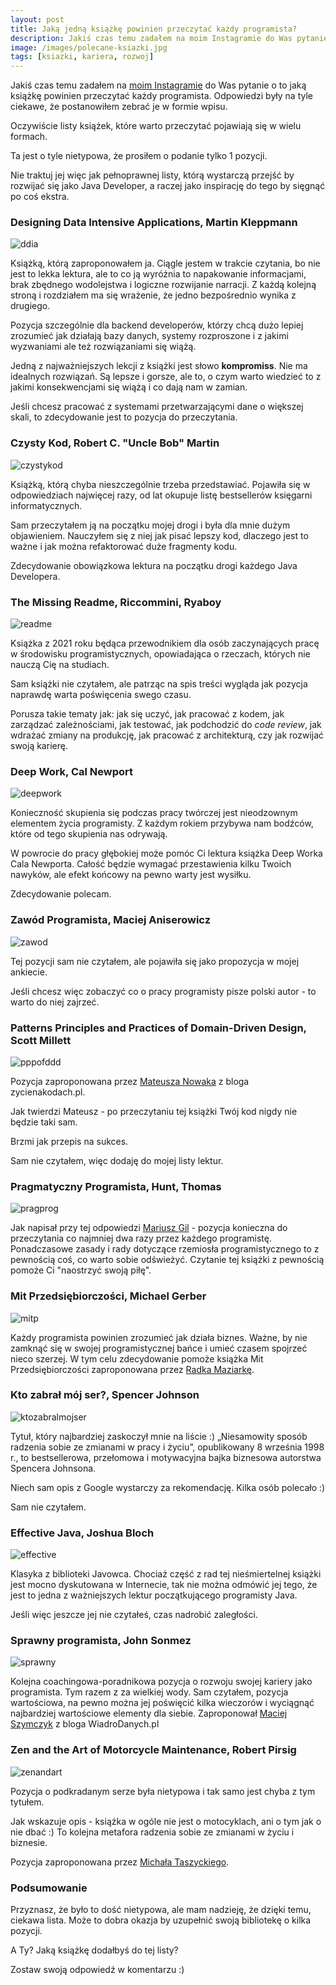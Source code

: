 ```yaml
---
layout:	post
title: Jaką jedną książkę powinien przeczytać każdy programista?
description: Jakiś czas temu zadałem na moim Instagramie do Was pytanie o to jaką książkę powinien przeczytać każdy programista. Odpowiedzi były na tyle ciekawe, że postanowiłem zebrać je w formie wpisu.
image: /images/polecane-ksiazki.jpg
tags: [ksiazki, kariera, rozwoj]
---
```


Jakiś czas temu zadałem na [moim Instagramie](https://instagram.com/sztukakodu) do Was pytanie o to jaką książkę powinien przeczytać każdy programista. Odpowiedzi były na tyle ciekawe, że postanowiłem zebrać je w formie wpisu.

Oczywiście listy książek, które warto przeczytać pojawiają się w wielu formach.

Ta jest o tyle nietypowa, że prosiłem o podanie tylko 1 pozycji.

Nie traktuj jej więc jak pełnoprawnej listy, którą wystarczą przejść by rozwijać się jako Java Developer, a raczej jako inspirację do tego by sięgnąć po coś ekstra.


### Designing Data Intensive Applications, Martin Kleppmann

![ddia](/images/books/ddia.png#small)

Książką, którą zaproponowałem ja. Ciągle jestem w trakcie czytania, bo nie jest to lekka lektura, ale to co ją wyróżnia to napakowanie informacjami, brak zbędnego wodolejstwa i logiczne rozwijanie narracji. Z każdą kolejną stroną i rozdziałem ma się wrażenie, że jedno bezpośrednio wynika z drugiego.

Pozycja szczególnie dla backend developerów, którzy chcą dużo lepiej zrozumieć jak działają bazy danych, systemy rozproszone i z jakimi wyzwaniami ale też rozwiązaniami się wiążą.

Jedną z najważniejszych lekcji z książki jest słowo **kompromiss**. Nie ma idealnych rozwiązań. Są lepsze i gorsze, ale to, o czym warto wiedzieć to z jakimi konsekwencjami się wiążą i co dają nam w zamian.

Jeśli chcesz pracować z systemami przetwarzającymi dane o większej skali, to zdecydowanie jest to pozycja do przeczytania.

### Czysty Kod, Robert C. "Uncle Bob" Martin

![czystykod](/images/books/czystykod.jpg#small)

Książką, którą chyba nieszczególnie trzeba przedstawiać. Pojawiła się w odpowiedziach najwięcej razy, od lat okupuje listę bestsellerów księgarni informatycznych.

Sam przeczytałem ją na początku mojej drogi i była dla mnie dużym objawieniem.
Nauczyłem się z niej jak pisać lepszy kod, dlaczego jest to ważne i jak można refaktorować duże fragmenty kodu.

Zdecydowanie obowiązkowa lektura na początku drogi każdego Java Developera.


### The Missing Readme, Riccommini, Ryaboy

![readme](/images/books/missing-readme.png#small)

Książka z 2021 roku będąca przewodnikiem dla osób zaczynających pracę w środowisku programistycznych, opowiadająca o rzeczach, których nie nauczą Cię na studiach.

Sam książki nie czytałem, ale patrząc na spis treści wygląda jak pozycja naprawdę warta poświęcenia swego czasu.

Porusza takie tematy jak: jak się uczyć, jak pracować z kodem, jak zarządzać zależnościami, jak testować, jak podchodzić do _code review_, jak wdrażać zmiany na produkcję, jak pracować z architekturą, czy jak rozwijać swoją karierę.


### Deep Work, Cal Newport

![deepwork](/images/books/deepwork.jpg#small)

Konieczność skupienia się podczas pracy twórczej jest nieodzownym elementem życia programisty. Z każdym rokiem przybywa nam bodźców, które od tego skupienia nas odrywają.

W powrocie do pracy głębokiej może pomóc Ci lektura książka Deep Worka Cala Newporta. Całość będzie wymagać przestawienia kilku Twoich nawyków, ale efekt końcowy na pewno warty jest wysiłku.

Zdecydowanie polecam.


### Zawód Programista, Maciej Aniserowicz

![zawod](/images/books/zawod.jpg#small)

Tej pozycji sam nie czytałem, ale pojawiła się jako propozycja w mojej ankiecie.

Jeśli chcesz więc zobaczyć co o pracy programisty pisze polski autor - to warto do niej zajrzeć.


### Patterns Principles and Practices of Domain-Driven Design, Scott Millett

![pppofddd](/images/books/pppofddd.jpg#small)

Pozycja zaproponowana przez [Mateusza Nowaka](https://www.instagram.com/zycienakodach.pl/) z bloga zycienakodach.pl.

Jak twierdzi Mateusz - po przeczytaniu tej książki Twój kod nigdy nie będzie taki sam.

Brzmi jak przepis na sukces. 

Sam nie czytałem, więc dodaję do mojej listy lektur.


### Pragmatyczny Programista, Hunt, Thomas

![pragprog](/images/books/pragprog.jpg#small)

Jak napisał przy tej odpowiedzi [Mariusz Gil](https://www.instagram.com/mariuszgil_dev/) - pozycja konieczna do przeczytania co najmniej dwa razy przez każdego programistę.
Ponadczasowe zasady i rady dotyczące rzemiosła programistycznego to z pewnością coś, co warto sobie odświeżyć.
Czytanie tej książki z pewnością pomoże Ci "naostrzyć swoją piłę".


### Mit Przedsiębiorczości, Michael Gerber

![mitp](/images/books/mitp.jpg#small)

Każdy programista powinien zrozumieć jak działa biznes. Ważne, by nie zamknąć się w swojej programistycznej bańce i umieć czasem spojrzeć nieco szerzej.
W tym celu zdecydowanie pomoże książka Mit Przedsiębiorczości zaproponowana przez [Radka Maziarkę](https://www.instagram.com/radekmaziarka_pl/).


### Kto zabrał mój ser?, Spencer Johnson

![ktozabralmojser](/images/books/ktozabralmojser.jpg#small)

Tytuł, który najbardziej zaskoczył mnie na liście :)
„Niesamowity sposób radzenia sobie ze zmianami w pracy i życiu”, opublikowany 8 września 1998 r., to bestsellerowa, przełomowa i motywacyjna bajka biznesowa autorstwa Spencera Johnsona.

Niech sam opis z Google wystarczy za rekomendację. Kilka osób polecało :)

Sam nie czytałem.


### Effective Java, Joshua Bloch

![effective](/images/books/effective.jpg#small)

Klasyka z biblioteki Javowca. Chociaż część z rad tej nieśmiertelnej książki jest mocno dyskutowana w Internecie, tak nie można odmówić jej tego, że jest to jedna z ważniejszych lektur początkującego programisty Java. 

Jeśli więc jeszcze jej nie czytałeś, czas nadrobić zaległości.

### Sprawny programista, John Sonmez

![sprawny](/images/books/sprawny.jpg#small)

Kolejna coachingowa-poradnikowa pozycja o rozwoju swojej kariery jako programista. Tym razem z za wielkiej wody.
Sam czytałem, pozycja wartościowa, na pewno można jej poświęcić kilka wieczorów i wyciągnąć najbardziej wartościowe elementy dla siebie.
Zaproponował [Maciej Szymczyk](https://www.instagram.com/maciej_szymczyk/) z bloga WiadroDanych.pl

### Zen and the Art of Motorcycle Maintenance, Robert Pirsig

![zenandart](/images/books/zenandart.jpg#small)

Pozycja o podkradanym serze była nietypowa i tak samo jest chyba z tym tytułem.

Jak wskazuje opis - książka w ogóle nie jest o motocyklach, ani o tym jak o nie dbać :) To kolejna metafora radzenia sobie ze zmianami w życiu i biznesie.

Pozycja zaproponowana przez [Michała Taszyckiego](https://www.instagram.com/mehowte/).

### Podsumowanie

Przyznasz, że było to dość nietypowa, ale mam nadzieję, że dzięki temu, ciekawa lista.
Może to dobra okazja by uzupełnić swoją bibliotekę o kilka pozycji.

A Ty? Jaką książkę dodałbyś do tej listy?

Zostaw swoją odpowiedź w komentarzu :)

